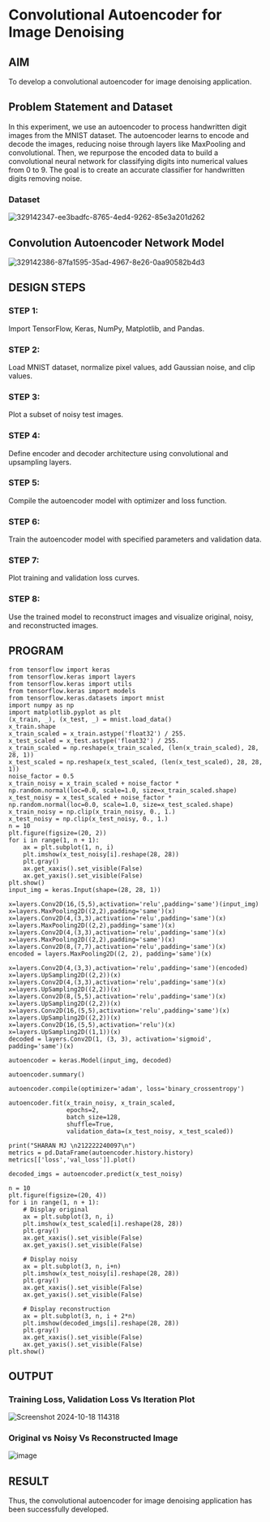 # Convolutional Autoencoder for Image Denoising

## AIM

To develop a convolutional autoencoder for image denoising application.

## Problem Statement and Dataset
In this experiment, we use an autoencoder to process handwritten digit images from the MNIST dataset. The autoencoder learns to encode and decode the images, reducing noise through layers like MaxPooling and convolutional. Then, we repurpose the encoded data to build a convolutional neural network for classifying digits into numerical values from 0 to 9. The goal is to create an accurate classifier for handwritten digits removing noise.
### Dataset
![329142347-ee3badfc-8765-4ed4-9262-85e3a201d262](https://github.com/Afsarjumail/convolutional-denoising-autoencoder/assets/118343395/b6c72c99-6edc-40ec-81c7-0851f57423f3)

## Convolution Autoencoder Network Model
![329142386-87fa1595-35ad-4967-8e26-0aa90582b4d3](https://github.com/Afsarjumail/convolutional-denoising-autoencoder/assets/118343395/af9cb643-f20a-4cb0-943b-acd0a1cf107a)


## DESIGN STEPS

### STEP 1:
Import TensorFlow, Keras, NumPy, Matplotlib, and Pandas.
### STEP 2:
Load MNIST dataset, normalize pixel values, add Gaussian noise, and clip values.
### STEP 3:
Plot a subset of noisy test images.
### STEP 4:
Define encoder and decoder architecture using convolutional and upsampling layers.
### STEP 5:
Compile the autoencoder model with optimizer and loss function.
### STEP 6:
Train the autoencoder model with specified parameters and validation data.
### STEP 7:
Plot training and validation loss curves.
### STEP 8:
Use the trained model to reconstruct images and visualize original, noisy, and reconstructed images.

## PROGRAM
```
from tensorflow import keras
from tensorflow.keras import layers
from tensorflow.keras import utils
from tensorflow.keras import models
from tensorflow.keras.datasets import mnist
import numpy as np
import matplotlib.pyplot as plt
(x_train, _), (x_test, _) = mnist.load_data()
x_train.shape
x_train_scaled = x_train.astype('float32') / 255.
x_test_scaled = x_test.astype('float32') / 255.
x_train_scaled = np.reshape(x_train_scaled, (len(x_train_scaled), 28, 28, 1))
x_test_scaled = np.reshape(x_test_scaled, (len(x_test_scaled), 28, 28, 1))
noise_factor = 0.5
x_train_noisy = x_train_scaled + noise_factor * np.random.normal(loc=0.0, scale=1.0, size=x_train_scaled.shape) 
x_test_noisy = x_test_scaled + noise_factor * np.random.normal(loc=0.0, scale=1.0, size=x_test_scaled.shape) 
x_train_noisy = np.clip(x_train_noisy, 0., 1.)
x_test_noisy = np.clip(x_test_noisy, 0., 1.)
n = 10
plt.figure(figsize=(20, 2))
for i in range(1, n + 1):
    ax = plt.subplot(1, n, i)
    plt.imshow(x_test_noisy[i].reshape(28, 28))
    plt.gray()
    ax.get_xaxis().set_visible(False)
    ax.get_yaxis().set_visible(False)
plt.show()
input_img = keras.Input(shape=(28, 28, 1))

x=layers.Conv2D(16,(5,5),activation='relu',padding='same')(input_img)
x=layers.MaxPooling2D((2,2),padding='same')(x)
x=layers.Conv2D(4,(3,3),activation='relu',padding='same')(x)
x=layers.MaxPooling2D((2,2),padding='same')(x)
x=layers.Conv2D(4,(3,3),activation='relu',padding='same')(x)
x=layers.MaxPooling2D((2,2),padding='same')(x)
x=layers.Conv2D(8,(7,7),activation='relu',padding='same')(x)
encoded = layers.MaxPooling2D((2, 2), padding='same')(x)

x=layers.Conv2D(4,(3,3),activation='relu',padding='same')(encoded)
x=layers.UpSampling2D((2,2))(x)
x=layers.Conv2D(4,(3,3),activation='relu',padding='same')(x)
x=layers.UpSampling2D((2,2))(x)
x=layers.Conv2D(8,(5,5),activation='relu',padding='same')(x)
x=layers.UpSampling2D((2,2))(x)
x=layers.Conv2D(16,(5,5),activation='relu',padding='same')(x)
x=layers.UpSampling2D((2,2))(x)
x=layers.Conv2D(16,(5,5),activation='relu')(x)
x=layers.UpSampling2D((1,1))(x)
decoded = layers.Conv2D(1, (3, 3), activation='sigmoid', padding='same')(x)

autoencoder = keras.Model(input_img, decoded)

autoencoder.summary()

autoencoder.compile(optimizer='adam', loss='binary_crossentropy')

autoencoder.fit(x_train_noisy, x_train_scaled,
                epochs=2,
                batch_size=128,
                shuffle=True,
                validation_data=(x_test_noisy, x_test_scaled))

print("SHARAN MJ \n212222240097\n")
metrics = pd.DataFrame(autoencoder.history.history)
metrics[['loss','val_loss']].plot()

decoded_imgs = autoencoder.predict(x_test_noisy)

n = 10
plt.figure(figsize=(20, 4))
for i in range(1, n + 1):
    # Display original
    ax = plt.subplot(3, n, i)
    plt.imshow(x_test_scaled[i].reshape(28, 28))
    plt.gray()
    ax.get_xaxis().set_visible(False)
    ax.get_yaxis().set_visible(False)

    # Display noisy
    ax = plt.subplot(3, n, i+n)
    plt.imshow(x_test_noisy[i].reshape(28, 28))
    plt.gray()
    ax.get_xaxis().set_visible(False)
    ax.get_yaxis().set_visible(False)    

    # Display reconstruction
    ax = plt.subplot(3, n, i + 2*n)
    plt.imshow(decoded_imgs[i].reshape(28, 28))
    plt.gray()
    ax.get_xaxis().set_visible(False)
    ax.get_yaxis().set_visible(False)
plt.show()
```
## OUTPUT

### Training Loss, Validation Loss Vs Iteration Plot

![Screenshot 2024-10-18 114318](https://github.com/user-attachments/assets/68653c52-9b14-4486-86a1-869da7914bfb)

### Original vs Noisy Vs Reconstructed Image
![image](https://github.com/user-attachments/assets/b905706a-ebcc-4cc7-a506-94b0af2a5e0e)




## RESULT
Thus, the convolutional autoencoder for image denoising application has been successfully developed.
